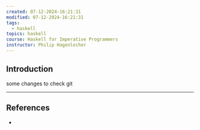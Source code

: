```yaml
---
created: 07-12-2024-16:21:31
modified: 07-12-2024-16:21:31
tags:
  - haskell
topics: haskell
course: Haskell for Imperative Programmers
instructor: Philip Hagenlocher
---
```

## Introduction

some changes to check git


---
## References
- 
